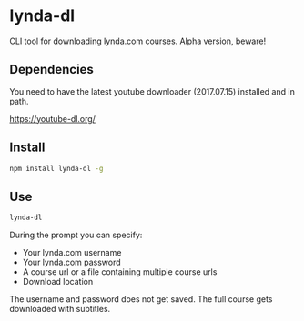 # lynda-dl

CLI tool for downloading lynda.com courses.
Alpha version, beware!

## Dependencies

You need to have the latest youtube downloader (2017.07.15) installed and in path.

https://youtube-dl.org/

## Install

```sh
npm install lynda-dl -g
```

## Use

```sh
lynda-dl
```

During the prompt you can specify:
* Your lynda.com username
* Your lynda.com password
* A course url or a file containing multiple course urls
* Download location

The username and password does not get saved.
The full course gets downloaded with subtitles.